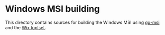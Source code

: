# Windows MSI building

This directory contains sources for building the Windows MSI using [go-msi](https://github.com/observIQ/go-msi/) and the [Wix toolset](https://wixtoolset.org/).
